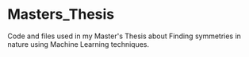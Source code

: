 # Masters_Thesis
Code and files used in my Master's Thesis about Finding symmetries in nature using Machine Learning techniques.
